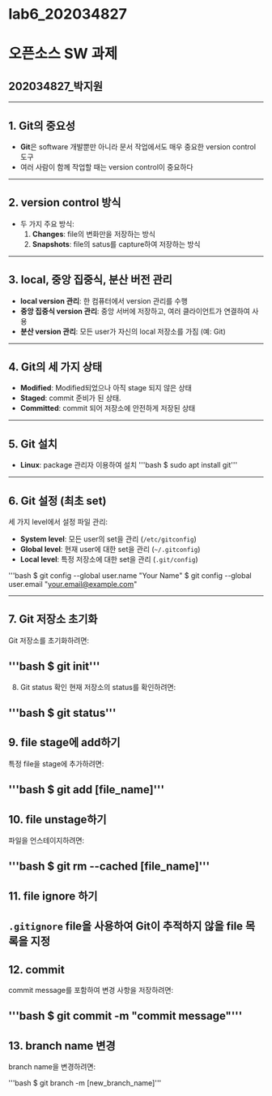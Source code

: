 # lab6_202034827
# 오픈소스 SW 과제
## 202034827_박지원
---

## 1. Git의 중요성
- **Git**은 software 개발뿐만 아니라 문서 작업에서도 매우 중요한 version control 도구
- 여러 사람이 함께 작업할 때는 version control이 중요하다
---

## 2. version control 방식
- 두 가지 주요 방식:
  1. **Changes**: file의 변화만을 저장하는 방식
  2. **Snapshots**: file의 satus를 capture하여 저장하는 방식
---

## 3. local, 중앙 집중식, 분산 버전 관리
- **local version 관리**: 한 컴퓨터에서 version 관리를 수행
- **중앙 집중식 version 관리**: 중앙 서버에 저장하고, 여러 클라이언트가 연결하여 사용
- **분산 version 관리**: 모든 user가 자신의 local 저장소를 가짐 (예: Git)
---

## 4. Git의 세 가지 상태
- **Modified**: Modified되었으나 아직 stage 되지 않은 상태
- **Staged**: commit 준비가 된 상태.
- **Committed**: commit 되어 저장소에 안전하게 저장된 상태
---

## 5. Git 설치
- **Linux**: package 관리자 이용하여 설치
  '''bash
  $ sudo apt install git'''
---

## 6. Git 설정 (최초 set)
세 가지 level에서 설정 파일 관리:

- **System level**: 모든 user의 set을 관리 (`/etc/gitconfig`)
- **Global level**: 현재 user에 대한 set을 관리 (`~/.gitconfig`)
- **Local level**: 특정 저장소에 대한 set을 관리 (`.git/config`)

'''bash
$ git config --global user.name "Your Name"
$ git config --global user.email "your.email@example.com"

---

## 7. Git 저장소 초기화
Git 저장소를 초기화하려면:

'''bash
$ git init'''
---

8. Git status 확인
현재 저장소의 status를 확인하려면:

'''bash
$ git status'''
---

## 9. file stage에 add하기
특정 file을 stage에 추가하려면:

'''bash
$ git add [file_name]'''
---

## 10. file unstage하기
파일을 언스테이지하려면:

'''bash
$ git rm --cached [file_name]'''
---

## 11. file ignore 하기
`.gitignore` file을 사용하여 Git이 추적하지 않을 file 목록을 지정
---

## 12. commit
commit message를 포함하여 변경 사항을 저장하려면:

'''bash
$ git commit -m "commit message"'''
---

## 13. branch name 변경
branch name을 변경하려면:

'''bash
$ git branch -m [new_branch_name]'''
